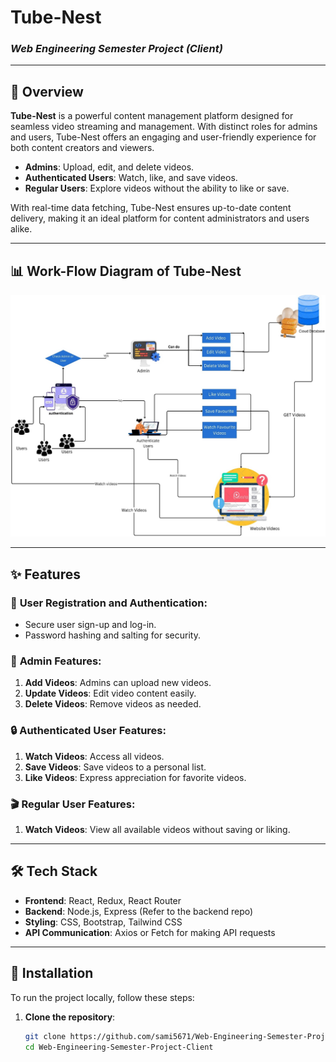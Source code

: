 # **Tube-Nest**

### _Web Engineering Semester Project (Client)_

---

## 🚀 Overview

**Tube-Nest** is a powerful content management platform designed for seamless video streaming and management. With distinct roles for admins and users, Tube-Nest offers an engaging and user-friendly experience for both content creators and viewers.

- **Admins**: Upload, edit, and delete videos.
- **Authenticated Users**: Watch, like, and save videos.
- **Regular Users**: Explore videos without the ability to like or save.

With real-time data fetching, Tube-Nest ensures up-to-date content delivery, making it an ideal platform for content administrators and users alike.

---

## 📊 Work-Flow Diagram of Tube-Nest

![Tube-Nest Workflow](https://github.com/sami5671/Web-Engineering-Semester-Project-Client/blob/main/public/WorkFlow.png?raw=true)

---

## ✨ Features

### 👥 **User Registration and Authentication**:

- Secure user sign-up and log-in.
- Password hashing and salting for security.

### 🔑 **Admin Features**:

1. **Add Videos**: Admins can upload new videos.
2. **Update Videos**: Edit video content easily.
3. **Delete Videos**: Remove videos as needed.

### 🔒 **Authenticated User Features**:

1. **Watch Videos**: Access all videos.
2. **Save Videos**: Save videos to a personal list.
3. **Like Videos**: Express appreciation for favorite videos.

### 🎬 **Regular User Features**:

1. **Watch Videos**: View all available videos without saving or liking.

---

## 🛠 Tech Stack

- **Frontend**: React, Redux, React Router
- **Backend**: Node.js, Express (Refer to the backend repo)
- **Styling**: CSS, Bootstrap, Tailwind CSS
- **API Communication**: Axios or Fetch for making API requests

---

## 📝 Installation

To run the project locally, follow these steps:

1. **Clone the repository**:
   ```bash
   git clone https://github.com/sami5671/Web-Engineering-Semester-Project-Client.git
   cd Web-Engineering-Semester-Project-Client
   ```
